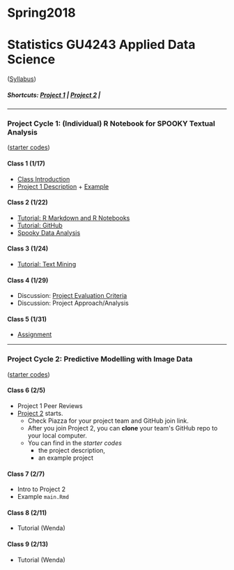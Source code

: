 # Spring2018
# Statistics GU4243 Applied Data Science
([Syllabus](/Course_Information/syllabus.Rmd))

##### Shortcuts: [Project 1](#project-cycle-1-individual-r-notebook-for-spooky-text-analysis) | [Project 2](#project-cycle-3-predictive-modeling-with-image-data) |
----

### Project Cycle 1: (Individual) R Notebook for SPOOKY Textual Analysis

([starter codes](/Project_Starter_Codes/Project1-RNotebook))
#### Class 1 (1/17)
+ [Class Introduction](/Tutorials/Intro.pdf)
+ [Project 1 Description](/Project_Starter_Codes/doc/project_description.Rmd) + [Example](https://github.com/TZstatsADS/fall2017-project1-BruceYanghy)

#### Class 2 (1/22)
+ [Tutorial: R Markdown and R Notebooks](/Tutorials/RNotebook.Rmd)
+ [Tutorial: GitHub](/Tutorials/Week1-GitHub.md)
+ [Spooky Data Analysis](https://github.com/GU4243-ADS/Week1-GitHub)

#### Class 3 (1/24)
+ [Tutorial: Text Mining](/Tutorials/Week1-TextMining)

#### Class 4 (1/29)
+ Discussion: [Project Evaluation Criteria](https://piazza.com/class/ja4fumjiqyo475?cid=9)
+ Discussion: Project Approach/Analysis

#### Class 5 (1/31)
+ [Assignment](/Additional_Docs/Class_1_31.md)

----

### Project Cycle 2: Predictive Modelling with Image Data

([starter codes](/Project_Starter_Codes/Project2-PredictiveModelling))

#### Class 6 (2/5)
+ Project 1 Peer Reviews
+ [Project 2](Project_Starter_Codes/Project2-PredictiveModelling/doc/project2_desc.md) starts.
  + Check Piazza for your project team and GitHub join link.
  + After you join Project 2, you can **clone** your team's GitHub repo to your local computer. 
  + You can find in the *starter codes* 
    + the project description, 
    + an example project 
    
#### Class 7 (2/7)  
+ Intro to Project 2
+ Example `main.Rmd`

#### Class 8 (2/11) 
+ Tutorial (Wenda)

#### Class 9 (2/13) 
+ Tutorial (Wenda)

